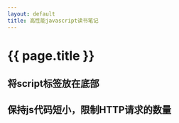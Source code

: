 ```yaml
---
layout: default
title: 高性能javascript读书笔记
---
```


# {{ page.title }}

## 将script标签放在底部



## 保持js代码短小，限制HTTP请求的数量
